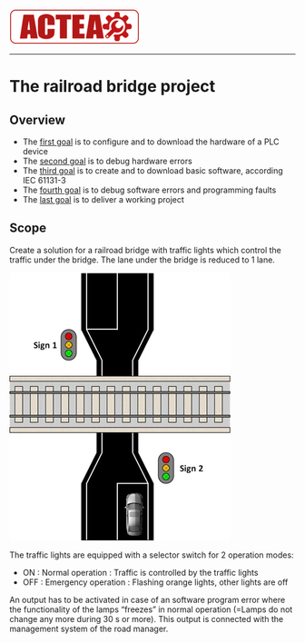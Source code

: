 
![ACTEA](/Logo_ACTEA_2.png)
_____________________________________
# The railroad bridge project
## Overview
-   The [first goal](Ex02/Subchapter04_01.md) is to configure and to download the hardware of a PLC device
-   The [second goal](Ex02/Subchapter04_02.md) is to debug hardware errors
-   The [third goal](Ex02/Subchapter04_03.md) is to create and to download basic software, according IEC 61131-3
-   The [fourth goal](Ex02/Subchapter04_04.md) is to debug software errors and programming faults
-   The [last goal](Ex02/Subchapter04_05.md) is to deliver a working project

## Scope
Create a solution for a railroad bridge with traffic lights which control the traffic under the bridge. The lane under the bridge is reduced to 1 lane.

![Railroad bridge](../Ex02/Images/Railroad_with_signs.jpg)

The traffic lights are equipped with a selector switch for 2 operation modes:
-   ON : Normal operation : Traffic is controlled by the traffic lights
-   OFF : Emergency operation : Flashing orange lights, other lights are off

An output has to be activated in case of an software program error where the
functionality of the lamps “freezes” in normal operation (=Lamps do not change any more during 30 s or more). This output is connected with the management system of the road manager.

